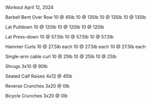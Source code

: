 Workout April 12, 2024

Barbell Bent Over Row
10 @ 45lb
10 @ 135lb
10 @ 135lb
10 @ 135lb

Lat Pulldown
10 @ 120lb
10 @ 120lb
10 @ 120lb

Lat Press-down
10 @ 57.5lb
10 @ 57.5lb
10 @ 57.5lb

Hammer Curls
10 @ 27.5lb each
10 @ 27.5lb each
10 @ 27.5lb each

Single-arm cable curl
10 @ 25lb
10 @ 25lb
10 @ 25lb

Shrugs
3x10 @ 90lb

Seated Calf Raises
4x12 @ 45lb

Reverse Crunches
3x20 @ 0lb

Bicycle Crunches
3x20 @ 0lb